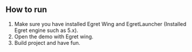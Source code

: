 ## How to run
1. Make sure you have installed Egret Wing and EgretLauncher (Installed Egret engine such as 5.x).
2. Open the demo with Egret wing.
3. Build project and have fun.